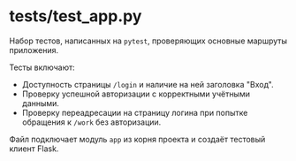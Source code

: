 # tests/test_app.py

Набор тестов, написанных на `pytest`, проверяющих основные маршруты приложения.

Тесты включают:

- Доступность страницы `/login` и наличие на ней заголовка "Вход".
- Проверку успешной авторизации с корректными учётными данными.
- Проверку переадресации на страницу логина при попытке обращения к `/work` без авторизации.

Файл подключает модуль `app` из корня проекта и создаёт тестовый клиент Flask.
